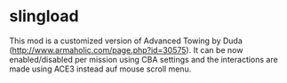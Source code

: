 slingload
==========

This mod is a customized version of Advanced Towing by Duda (http://www.armaholic.com/page.php?id=30575). It can be now enabled/disabled per mission using CBA settings and the interactions are made using ACE3 instead auf mouse scroll menu.
